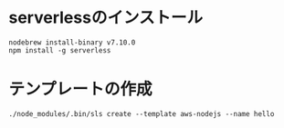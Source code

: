 
# serverlessのインストール
```
nodebrew install-binary v7.10.0
npm install -g serverless
```

# テンプレートの作成
```
./node_modules/.bin/sls create --template aws-nodejs --name hello
```
